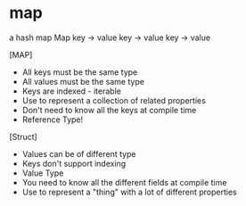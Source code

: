   # map 
  a hash map 
   Map 
   key -> value
   key -> value
   key -> value


[MAP] 
* All keys must be the same type
* All values must be the same type
* Keys are indexed - iterable
* Use to represent a collection of related properties
* Don't need to know all the keys at compile time
* Reference Type!


[Struct]
* Values can be of different type
* Keys don't support indexing
* Value Type
* You need to know all the different fields at compile time
* Use to represent a "thing" with a lot of different properties